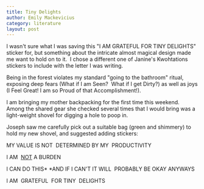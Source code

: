 ```yaml
---
title: Tiny Delights
author: Emily Mackevicius
category: literature
layout: post
---
```


I wasn't sure what I was saving this "I AM GRATEFUL FOR TINY DELIGHTS" sticker for, but something about the intricate almost magical design made me want to hold on to it.  I chose a different one of Janine's Kwohtations stickers to include with the letter I was writing. 

Being in the forest violates my standard "going to the bathroom" ritual, exposing deep fears (What if I am Seen?  What if I get Dirty?) as well as joys (I Feel Great! I am so Proud of that Accomplishment!). 

I am bringing my mother backpacking for the first time this weekend. Among the shared gear she checked several times that I would bring was a light-weight shovel for digging a hole to poop in.  

Joseph saw me carefully pick out a suitable bag (green and shimmery) to hold my new shovel, and suggested adding stickers: 

 

MY VALUE IS NOT 
DETERMINED BY MY 
PRODUCTIVITY

 

I AM 
<u>NOT</u> 
A BURDEN

 

I CAN DO THIS*
*AND IF I CAN'T IT WILL 
PROBABLY BE OKAY ANYWAYS

 

I AM 
GRATEFUL 
FOR TINY 
DELIGHTS



